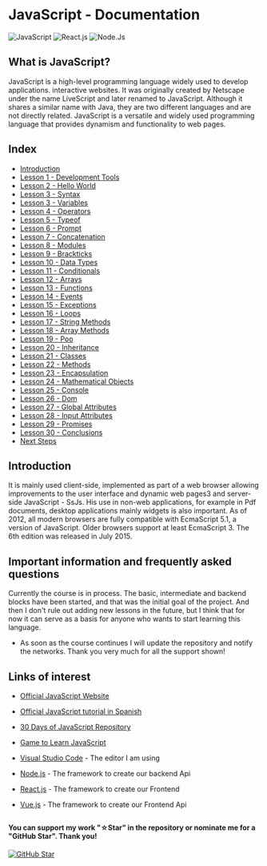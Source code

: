 # JavaScript - Documentation

![JavaScript](https://img.shields.io/badge/javascript-%23323330.svg?style=for-the-badge&logo=javascript&logoColor=%23F7DF1E)
![React.js](https://img.shields.io/badge/react-%2320232a.svg?style=for-the-badge&logo=react&logoColor=%2361DAFB)
![Node.Js](https://img.shields.io/badge/node.js-6DA55F?style=for-the-badge&logo=node.js&logoColor=white)

## What is JavaScript?

JavaScript is a high-level programming language widely used to develop applications. interactive websites. It was originally created by Netscape under the name LiveScript and later renamed to JavaScript. Although it shares a similar name with Java, they are two different languages and are not directly related. JavaScript is a versatile and widely used programming language that provides dynamism and functionality to web pages.

## Index

* [Introduction](Introduction.js)
* [Lesson 1 - Development Tools](Development-Tools.js)
* [Lesson 2 - Hello World](Hello-World.js)
* [Lesson 3 - Syntax](Syntax.js)
* [Lesson 3 - Variables](Variables.js)
* [Lesson 4 - Operators](Operators.js)
* [Lesson 5 - Typeof](Typeof.js)
* [Lesson 6 - Prompt](Prompt.js)
* [Lesson 7 - Concatenation](Concatenation.js)
* [Lesson 8 - Modules](Modules.js)
* [Lesson 9 - Brackticks](Brackticks.js)
* [Lesson 10 - Data Types](Data-Types.js)
* [Lesson 11 - Conditionals](Conditionals.js)
* [Lesson 12 - Arrays](Arrays.js)
* [Lesson 13 - Functions](Functions.js)
* [Lesson 14 - Events](Events.js)
* [Lesson 15 - Exceptions](Exceptions.js)
* [Lesson 16 - Loops](Loops.js)
* [Lesson 17 - String Methods](String-Methods.js)
* [Lesson 18 - Array Methods](Array-Methods.js)
* [Lesson 19 - Poo](Poo.js)
* [Lesson 20 - Inheritance](Inheritance.js)
* [Lesson 21 - Classes](Classes.js)
* [Lesson 22 - Methods](Methods.js)
* [Lesson 23 - Encapsulation](Encapsulation.js)
* [Lesson 24 - Mathematical Objects](Mathematical-Objects.js)
* [Lesson 25 - Console](Console.js)
* [Lesson 26 - Dom](Dom.js)
* [Lesson 27 - Global Attributes](Global-Attributes.js)
* [Lesson 28 - Input Attributes](Input-Attributes.js)
* [Lesson 29 - Promises](Promises.js)
* [Lesson 30 - Conclusions](Conclusions.js)
* [Next Steps](Next-Steps.js)

## Introduction

It is mainly used client-side, implemented as part of a web browser allowing improvements to the user interface and dynamic web pages3 and server-side JavaScript - SsJs. His use in non-web applications, for example in Pdf documents, desktop applications mainly widgets is also important. As of 2012, all modern browsers are fully compatible with EcmaScript 5.1, a version of JavaScript. Older browsers support at least EcmaScript 3. The 6th edition was released in July 2015.

## Important information and frequently asked questions

Currently the course is in process. The basic, intermediate and backend blocks have been started, and that was the initial goal of the project. And then I don't rule out adding new lessons in the future, but I think that for now it can serve as a basis for anyone who wants to start learning this language.

* As soon as the course continues I will update the repository and notify the networks.
Thank you very much for all the support shown!

## Links of interest

* [Official JavaScript Website](https://developer.mozilla.org/en-US/docs/Web/JavaScript)

* [Official JavaScript tutorial in Spanish](https://developer.mozilla.org/es/docs/Web/JavaScript)

* [30 Days of JavaScript Repository](https://github.com/Asabeneh/30-Days-Of-JavaScript)

* [Game to Learn JavaScript](https://lab.reaal.me/jsrobot/#level=1&language=en)

* [Visual Studio Code](https://code.visualstudio.com/) - The editor I am using

* [Node.js](https://nodejs.org/en) - The framework to create our backend Api

* [React.js](https://es.react.dev/) - The framework to create our Frontend

* [Vue.js](https://vuejs.org/) - The framework to create our Frontend Api

##

#### You can support my work "☆Star" in the repository or nominate me for a "GitHub Star". Thank you!

[![GitHub Star](https://img.shields.io/badge/GitHub-Nominar_a_star-yellow?style=for-the-badge&logo=github&logoColor=white&labelColor=101010)](https://stars.github.com/nominate/)